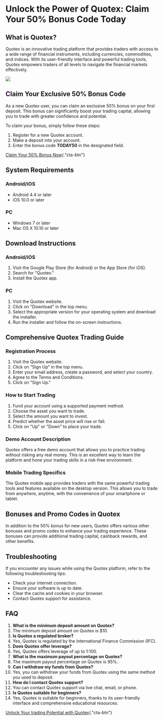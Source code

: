 # Unlock the Power of Quotex: Claim Your 50% Bonus Code Today

## What is Quotex?

Quotex is an innovative trading platform that provides traders with
access to a wide range of financial instruments, including currencies,
commodities, and indices. With its user-friendly interface and powerful
trading tools, Quotex empowers traders of all levels to navigate the
financial markets effectively.

[![](https://static.quotex.io/files/4_en/300_250.jpg)](https://traff.sbs/brokerqxlid)

## Claim Your Exclusive 50% Bonus Code

As a new Quotex user, you can claim an exclusive 50% bonus on your first
deposit. This bonus can significantly boost your trading capital,
allowing you to trade with greater confidence and potential.

To claim your bonus, simply follow these steps:

1.  Register for a new Quotex account.
2.  Make a deposit into your account.
3.  Enter the bonus code **TODAY50** in the designated field.

[Claim Your 50% Bonus
Now](\%22https://traff.sbs/brokerqxsignup\%22){."cta-btn"}

## System Requirements

### Android/iOS

-   Android 4.4 or later
-   iOS 10.0 or later

### PC

-   Windows 7 or later
-   Mac OS X 10.10 or later

## Download Instructions

### Android/iOS

1.  Visit the Google Play Store (for Android) or the App Store (for
    iOS).
2.  Search for "Quotex."
3.  Install the Quotex app.

### PC

1.  Visit the Quotex website.
2.  Click on "Download" in the top menu.
3.  Select the appropriate version for your operating system and
    download the installer.
4.  Run the installer and follow the on-screen instructions.

## Comprehensive Quotex Trading Guide

### Registration Process

1.  Visit the Quotex website.
2.  Click on "Sign Up" in the top menu.
3.  Enter your email address, create a password, and select your
    country.
4.  Agree to the Terms and Conditions.
5.  Click on "Sign Up."

### How to Start Trading

1.  Fund your account using a supported payment method.
2.  Choose the asset you want to trade.
3.  Select the amount you want to invest.
4.  Predict whether the asset price will rise or fall.
5.  Click on "Up" or "Down" to place your trade.

### Demo Account Description

Quotex offers a free demo account that allows you to practice trading
without risking any real money. This is an excellent way to learn the
platform and hone your trading skills in a risk-free environment.

### Mobile Trading Specifics

The Quotex mobile app provides traders with the same powerful trading
tools and features available on the desktop version. This allows you to
trade from anywhere, anytime, with the convenience of your smartphone or
tablet.

## Bonuses and Promo Codes in Quotex

In addition to the 50% bonus for new users, Quotex offers various other
bonuses and promo codes to enhance your trading experience. These
bonuses can provide additional trading capital, cashback rewards, and
other benefits.

## Troubleshooting

If you encounter any issues while using the Quotex platform, refer to
the following troubleshooting tips:

-   Check your internet connection.
-   Ensure your software is up to date.
-   Clear the cache and cookies in your browser.
-   Contact Quotex support for assistance.

## FAQ

1.  **What is the minimum deposit amount on Quotex?**
2.  The minimum deposit amount on Quotex is \$10.
3.  **Is Quotex a regulated broker?**
4.  Yes, Quotex is regulated by the International Finance Commission
    (IFC).
5.  **Does Quotex offer leverage?**
6.  Yes, Quotex offers leverage of up to 1:100.
7.  **What is the maximum payout percentage on Quotex?**
8.  The maximum payout percentage on Quotex is 95%.
9.  **Can I withdraw my funds from Quotex?**
10. Yes, you can withdraw your funds from Quotex using the same method
    you used to deposit.
11. **How do I contact Quotex support?**
12. You can contact Quotex support via live chat, email, or phone.
13. **Is Quotex suitable for beginners?**
14. Yes, Quotex is suitable for beginners, thanks to its user-friendly
    interface and comprehensive educational resources.

[Unlock Your trading Potential with
Quotex](\%22https://traff.sbs/brokerqxsignup\%22){."cta-btn"}

